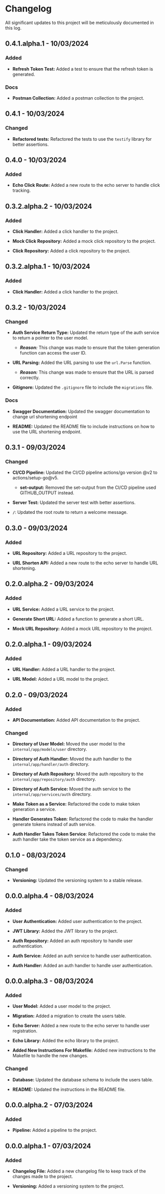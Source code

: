 # Changelog
All significant updates to this project will be meticulously documented in this log.

## 0.4.1.alpha.1 - 10/03/2024

### Added

- **Refresh Token Test:** Added a test to ensure that the refresh token is generated.

### Docs

- **Postman Collection:** Added a postman collection to the project.

## 0.4.1 - 10/03/2024

### Changed

- **Refactored tests:** Refactored the tests to use the `testify` library for better assertions.

## 0.4.0 - 10/03/2024

### Added

- **Echo Click Route:** Added a new route to the echo server to handle click tracking.

## 0.3.2.alpha.2 - 10/03/2024

### Added

- **Click Handler:** Added a click handler to the project.

- **Mock Click Repository:** Added a mock click repository to the project.

- **Click Repository:** Added a click repository to the project.

## 0.3.2.alpha.1 - 10/03/2024

### Added

- **Click Handler:** Added a click handler to the project.

## 0.3.2 - 10/03/2024

### Changed

- **Auth Service Return Type:** Updated the return type of the auth service to return a pointer to the user model.
  - ***Reason:*** This change was made to ensure that the token generation function can access the user ID.

- **URL Parsing:** Added the URL parsing to use the `url.Parse` function.
  - ***Reason:*** This change was made to ensure that the URL is parsed correctly.

- **Gitignore:** Updated the `.gitignore` file to include the `migrations` file.

### Docs

- **Swagger Documentation:** Updated the swagger documentation to change url shortening endpoint

- **README:** Updated the README file to include instructions on how to use the URL shortening endpoint.

## 0.3.1 - 09/03/2024

### Changed

- **CI/CD Pipeline:** Updated the CI/CD pipeline actions/go version @v2 to actions/setup-go@v5.
  - **set-output:** Removed the set-output from the CI/CD pipeline used GITHUB_OUTPUT instead.

- **Server Test:** Updated the server test with better assertions.

- **`/`**: Updated the root route to return a welcome message.

## 0.3.0 - 09/03/2024

### Added

- **URL Repository:** Added a URL repository to the project.

- **URL Shorten API:** Added a new route to the echo server to handle URL shortening.

## 0.2.0.alpha.2 - 09/03/2024

### Added

- **URL Service:** Added a URL service to the project.

- **Generate Short URL:** Added a function to generate a short URL.

- **Mock URL Repository:** Added a mock URL repository to the project.

## 0.2.0.alpha.1 - 09/03/2024

### Added

- **URL Handler:** Added a URL handler to the project.

- **URL Model:** Added a URL model to the project.

## 0.2.0 - 09/03/2024

### Added

- **API Documentation:** Added API documentation to the project.

### Changed

- **Directory of User Model:** Moved the user model to the `internal/app/models/user` directory.

- **Directory of Auth Handler:** Moved the auth handler to the `internal/app/handler/auth` directory.

- **Directory of Auth Repository:** Moved the auth repository to the `internal/app/repository/auth` directory.

- **Directory of Auth Service:** Moved the auth service to the `internal/app/services/auth` directory.

- **Make Token as a Service:** Refactored the code to make token generation a service.

- **Handler Generates Token**: Refactored the code to make the handler generate tokens instead of auth service.

- **Auth Handler Takes Token Service**: Refactored the code to make the auth handler take the token service as a dependency.

## 0.1.0 - 08/03/2024

### Changed

- **Versioning:** Updated the versioning system to a stable release.

## 0.0.0.alpha.4 - 08/03/2024

### Added

- **User Authentication:** Added user authentication to the project.

- **JWT Library:** Added the JWT library to the project.

- **Auth Repository:** Added an auth repository to handle user authentication.

- **Auth Service:** Added an auth service to handle user authentication.

- **Auth Handler:** Added an auth handler to handle user authentication.

## 0.0.0.alpha.3 - 08/03/2024

### Added

- **User Model:** Added a user model to the project.

- **Migration:** Added a migration to create the users table.

- **Echo Server:** Added a new route to the echo server to handle user registration.

- **Echo Library:** Added the echo library to the project.

- **Added New Instructions For Makefile:** Added new instructions to the Makefile to handle the new changes.

### Changed

- **Database:** Updated the database schema to include the users table.

- **README:** Updated the instructions in the README file.

## 0.0.0.alpha.2 - 07/03/2024

### Added

- **Pipeline:** Added a pipeline to the project.

## 0.0.0.alpha.1 - 07/03/2024

### Added

- **Changelog File:** Added a new changelog file to keep track of the changes made to the project.

- **Versioning:** Added a versioning system to the project.